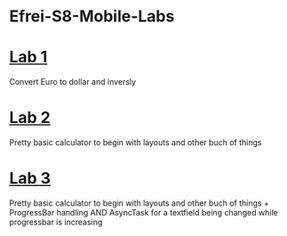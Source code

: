 # Efrei-S8-Mobile-Labs

# [Lab 1](https://github.com/Zakichanu/Efrei-S8-Mobile-Labs/tree/master/LAB1)

Convert Euro to dollar and inversly

# [Lab 2](https://github.com/Zakichanu/Efrei-S8-Mobile-Labs/tree/master/LAB2)

Pretty basic calculator to begin with layouts and other buch of things


# [Lab 3](https://github.com/Zakichanu/Efrei-S8-Mobile-Labs/tree/master/LAB3)

Pretty basic calculator to begin with layouts and other buch of things + ProgressBar handling AND AsyncTask for a textfield being changed while progressbar is increasing
